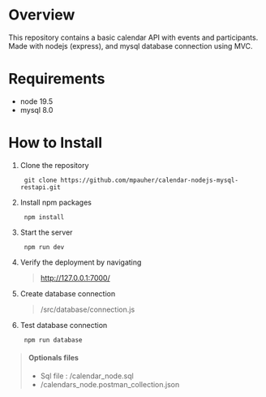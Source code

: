 # Overview 

This repository contains a basic calendar API with events and participants. Made with nodejs (express), and mysql database connection using MVC.

# Requirements

- node 19.5
- mysql 8.0

# How to Install

1. Clone the repository

        git clone https://github.com/mpauher/calendar-nodejs-mysql-restapi.git
        

2. Install npm packages

        npm install


3. Start the server

        npm run dev


4. Verify the deployment by navigating 

    ><http://127.0.0.1:7000/>


5. Create database connection

    >/src/database/connection.js
    

6. Test database connection

        npm run database


> #### Optionals files
>
> - Sql file : /calendar_node.sql
> - /calendars_node.postman_collection.json

